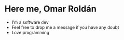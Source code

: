 # Here me, Omar Roldán

- I'm a software dev
- Feel free to drop me a message if you have any doubt
- Love programming
